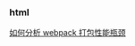 ### html

<div><a href="https://github.com/Michael-lzg/weekly-interview/issues/4" target="blank">如何分析 webpack 打包性能瓶颈</a></div>
